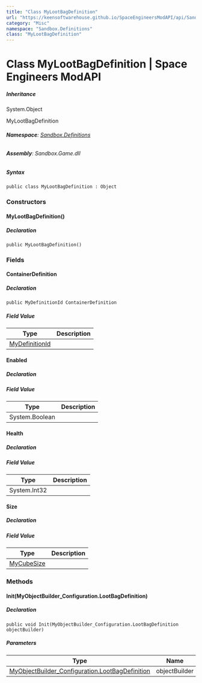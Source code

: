 ```yaml
---
title: "Class MyLootBagDefinition"
url: "https://keensoftwarehouse.github.io/SpaceEngineersModAPI/api/Sandbox.Definitions.MyLootBagDefinition.html"
category: "Misc"
namespace: "Sandbox.Definitions"
class: "MyLootBagDefinition"
---
```


# Class MyLootBagDefinition | Space Engineers ModAPI

##### Inheritance

System.Object

MyLootBagDefinition

###### **Namespace**: [Sandbox.Definitions](https://keensoftwarehouse.github.io/SpaceEngineersModAPI/api/Sandbox.Definitions.html)

###### **Assembly**: Sandbox.Game.dll

##### Syntax

```
public class MyLootBagDefinition : Object
```

### Constructors

#### MyLootBagDefinition()

##### Declaration

```
public MyLootBagDefinition()
```

### Fields

#### ContainerDefinition

##### Declaration

```
public MyDefinitionId ContainerDefinition
```

##### Field Value

| Type | Description |
| --- | --- |
| [MyDefinitionId](https://keensoftwarehouse.github.io/SpaceEngineersModAPI/api/VRage.Game.MyDefinitionId.html) |     |

#### Enabled

##### Declaration

##### Field Value

| Type | Description |
| --- | --- |
| System.Boolean |     |

#### Health

##### Declaration

##### Field Value

| Type | Description |
| --- | --- |
| System.Int32 |     |

#### Size

##### Declaration

##### Field Value

| Type | Description |
| --- | --- |
| [MyCubeSize](https://keensoftwarehouse.github.io/SpaceEngineersModAPI/api/VRage.Game.MyCubeSize.html) |     |

### Methods

#### Init(MyObjectBuilder\_Configuration.LootBagDefinition)

##### Declaration

```
public void Init(MyObjectBuilder_Configuration.LootBagDefinition objectBuilder)
```

##### Parameters

| Type | Name | Description |
| --- | --- | --- |
| [MyObjectBuilder\_Configuration.LootBagDefinition](https://keensoftwarehouse.github.io/SpaceEngineersModAPI/api/VRage.Game.MyObjectBuilder_Configuration.LootBagDefinition.html) | objectBuilder |     |